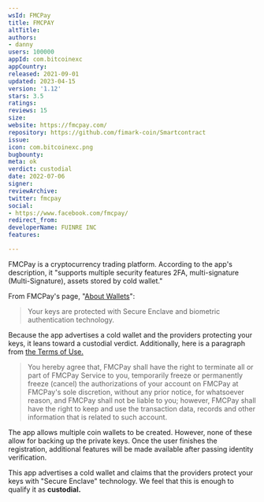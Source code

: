 ```yaml
---
wsId: FMCPay
title: FMCPAY
altTitle: 
authors:
- danny
users: 100000
appId: com.bitcoinexc
appCountry: 
released: 2021-09-01
updated: 2023-04-15
version: '1.12'
stars: 3.5
ratings: 
reviews: 15
size: 
website: https://fmcpay.com/
repository: https://github.com/fimark-coin/Smartcontract
issue: 
icon: com.bitcoinexc.png
bugbounty: 
meta: ok
verdict: custodial
date: 2022-07-06
signer: 
reviewArchive: 
twitter: fmcpay
social:
- https://www.facebook.com/fmcpay/
redirect_from: 
developerName: FUINRE INC
features: 

---
```


FMCPay is a cryptocurrency trading platform. According to the app's description, it "supports multiple security features 2FA, multi-signature (Multi-Signature), assets stored by cold wallet."

From FMCPay's page, "[About Wallets](https://fmcpay.com/about-wallets)":

> Your keys are protected with Secure Enclave and biometric authentication technology.

Because the app advertises a cold wallet and the providers protecting your keys, it leans toward a custodial verdict. Additionally, here is a paragraph from [the Terms of Use.](https://fmcpay.com/term-of-use)

> You hereby agree that, FMCPay shall have the right to terminate all or part of FMCPay Service to you, temporarily freeze or permanently freeze (cancel) the authorizations of your account on FMCPay at FMCPay's sole discretion, without any prior notice, for whatsoever reason, and FMCPay shall not be liable to you; however, FMCPay shall have the right to keep and use the transaction data, records and other information that is related to such account. 

The app allows multiple coin wallets to be created. However, none of these allow for backing up the private keys. Once the user finishes the registration, additional features will be made available after passing identity verification. 

This app advertises a cold wallet and claims that the providers protect your keys with "Secure Enclave" technology. We feel that this is enough to qualify it as **custodial.** 

